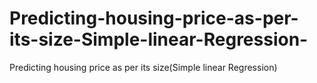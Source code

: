 # Predicting-housing-price-as-per-its-size-Simple-linear-Regression-
Predicting housing price as per its size(Simple linear Regression)
